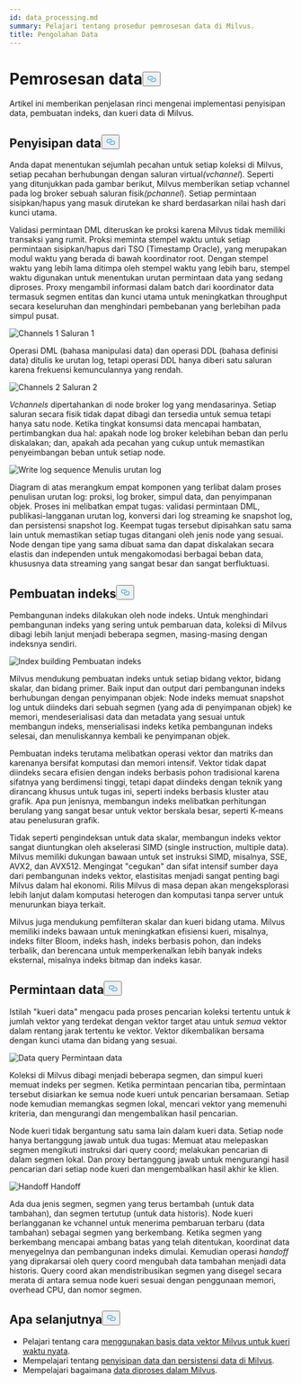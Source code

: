 ```yaml
---
id: data_processing.md
summary: Pelajari tentang prosedur pemrosesan data di Milvus.
title: Pengolahan Data
---
```

<h1 id="Data-processing" class="common-anchor-header">Pemrosesan data<button data-href="#Data-processing" class="anchor-icon" translate="no">
      <svg translate="no"
        aria-hidden="true"
        focusable="false"
        height="20"
        version="1.1"
        viewBox="0 0 16 16"
        width="16"
      >
        <path
          fill="#0092E4"
          fill-rule="evenodd"
          d="M4 9h1v1H4c-1.5 0-3-1.69-3-3.5S2.55 3 4 3h4c1.45 0 3 1.69 3 3.5 0 1.41-.91 2.72-2 3.25V8.59c.58-.45 1-1.27 1-2.09C10 5.22 8.98 4 8 4H4c-.98 0-2 1.22-2 2.5S3 9 4 9zm9-3h-1v1h1c1 0 2 1.22 2 2.5S13.98 12 13 12H9c-.98 0-2-1.22-2-2.5 0-.83.42-1.64 1-2.09V6.25c-1.09.53-2 1.84-2 3.25C6 11.31 7.55 13 9 13h4c1.45 0 3-1.69 3-3.5S14.5 6 13 6z"
        ></path>
      </svg>
    </button></h1><p>Artikel ini memberikan penjelasan rinci mengenai implementasi penyisipan data, pembuatan indeks, dan kueri data di Milvus.</p>
<h2 id="Data-insertion" class="common-anchor-header">Penyisipan data<button data-href="#Data-insertion" class="anchor-icon" translate="no">
      <svg translate="no"
        aria-hidden="true"
        focusable="false"
        height="20"
        version="1.1"
        viewBox="0 0 16 16"
        width="16"
      >
        <path
          fill="#0092E4"
          fill-rule="evenodd"
          d="M4 9h1v1H4c-1.5 0-3-1.69-3-3.5S2.55 3 4 3h4c1.45 0 3 1.69 3 3.5 0 1.41-.91 2.72-2 3.25V8.59c.58-.45 1-1.27 1-2.09C10 5.22 8.98 4 8 4H4c-.98 0-2 1.22-2 2.5S3 9 4 9zm9-3h-1v1h1c1 0 2 1.22 2 2.5S13.98 12 13 12H9c-.98 0-2-1.22-2-2.5 0-.83.42-1.64 1-2.09V6.25c-1.09.53-2 1.84-2 3.25C6 11.31 7.55 13 9 13h4c1.45 0 3-1.69 3-3.5S14.5 6 13 6z"
        ></path>
      </svg>
    </button></h2><p>Anda dapat menentukan sejumlah pecahan untuk setiap koleksi di Milvus, setiap pecahan berhubungan dengan saluran virtual<em>(vchannel</em>)<em>.</em> Seperti yang ditunjukkan pada gambar berikut, Milvus memberikan setiap vchannel pada log broker sebuah saluran fisik<em>(pchannel</em>). Setiap permintaan sisipkan/hapus yang masuk dirutekan ke shard berdasarkan nilai hash dari kunci utama.</p>
<p>Validasi permintaan DML diteruskan ke proksi karena Milvus tidak memiliki transaksi yang rumit. Proksi meminta stempel waktu untuk setiap permintaan sisipkan/hapus dari TSO (Timestamp Oracle), yang merupakan modul waktu yang berada di bawah koordinator root. Dengan stempel waktu yang lebih lama ditimpa oleh stempel waktu yang lebih baru, stempel waktu digunakan untuk menentukan urutan permintaan data yang sedang diproses. Proxy mengambil informasi dalam batch dari koordinator data termasuk segmen entitas dan kunci utama untuk meningkatkan throughput secara keseluruhan dan menghindari pembebanan yang berlebihan pada simpul pusat.</p>
<p>
  
   <span class="img-wrapper"> <img translate="no" src="/docs/v2.4.x/assets/channels_1.jpg" alt="Channels 1" class="doc-image" id="channels-1" />
   </span> <span class="img-wrapper"> <span>Saluran 1</span> </span></p>
<p>Operasi DML (bahasa manipulasi data) dan operasi DDL (bahasa definisi data) ditulis ke urutan log, tetapi operasi DDL hanya diberi satu saluran karena frekuensi kemunculannya yang rendah.</p>
<p>
  
   <span class="img-wrapper"> <img translate="no" src="/docs/v2.4.x/assets/channels_2.jpg" alt="Channels 2" class="doc-image" id="channels-2" />
   </span> <span class="img-wrapper"> <span>Saluran 2</span> </span></p>
<p><em>Vchannels</em> dipertahankan di node broker log yang mendasarinya. Setiap saluran secara fisik tidak dapat dibagi dan tersedia untuk semua tetapi hanya satu node. Ketika tingkat konsumsi data mencapai hambatan, pertimbangkan dua hal: apakah node log broker kelebihan beban dan perlu diskalakan; dan, apakah ada pecahan yang cukup untuk memastikan penyeimbangan beban untuk setiap node.</p>
<p>
  
   <span class="img-wrapper"> <img translate="no" src="/docs/v2.4.x/assets/write_log_sequence.jpg" alt="Write log sequence" class="doc-image" id="write-log-sequence" />
   </span> <span class="img-wrapper"> <span>Menulis urutan log</span> </span></p>
<p>Diagram di atas merangkum empat komponen yang terlibat dalam proses penulisan urutan log: proksi, log broker, simpul data, dan penyimpanan objek. Proses ini melibatkan empat tugas: validasi permintaan DML, publikasi-langganan urutan log, konversi dari log streaming ke snapshot log, dan persistensi snapshot log. Keempat tugas tersebut dipisahkan satu sama lain untuk memastikan setiap tugas ditangani oleh jenis node yang sesuai. Node dengan tipe yang sama dibuat sama dan dapat diskalakan secara elastis dan independen untuk mengakomodasi berbagai beban data, khususnya data streaming yang sangat besar dan sangat berfluktuasi.</p>
<h2 id="Index-building" class="common-anchor-header">Pembuatan indeks<button data-href="#Index-building" class="anchor-icon" translate="no">
      <svg translate="no"
        aria-hidden="true"
        focusable="false"
        height="20"
        version="1.1"
        viewBox="0 0 16 16"
        width="16"
      >
        <path
          fill="#0092E4"
          fill-rule="evenodd"
          d="M4 9h1v1H4c-1.5 0-3-1.69-3-3.5S2.55 3 4 3h4c1.45 0 3 1.69 3 3.5 0 1.41-.91 2.72-2 3.25V8.59c.58-.45 1-1.27 1-2.09C10 5.22 8.98 4 8 4H4c-.98 0-2 1.22-2 2.5S3 9 4 9zm9-3h-1v1h1c1 0 2 1.22 2 2.5S13.98 12 13 12H9c-.98 0-2-1.22-2-2.5 0-.83.42-1.64 1-2.09V6.25c-1.09.53-2 1.84-2 3.25C6 11.31 7.55 13 9 13h4c1.45 0 3-1.69 3-3.5S14.5 6 13 6z"
        ></path>
      </svg>
    </button></h2><p>Pembangunan indeks dilakukan oleh node indeks. Untuk menghindari pembangunan indeks yang sering untuk pembaruan data, koleksi di Milvus dibagi lebih lanjut menjadi beberapa segmen, masing-masing dengan indeksnya sendiri.</p>
<p>
  
   <span class="img-wrapper"> <img translate="no" src="/docs/v2.4.x/assets/index_building.jpg" alt="Index building" class="doc-image" id="index-building" />
   </span> <span class="img-wrapper"> <span>Pembuatan indeks</span> </span></p>
<p>Milvus mendukung pembuatan indeks untuk setiap bidang vektor, bidang skalar, dan bidang primer. Baik input dan output dari pembangunan indeks berhubungan dengan penyimpanan objek: Node indeks memuat snapshot log untuk diindeks dari sebuah segmen (yang ada di penyimpanan objek) ke memori, mendeserialisasi data dan metadata yang sesuai untuk membangun indeks, menserialisasi indeks ketika pembangunan indeks selesai, dan menuliskannya kembali ke penyimpanan objek.</p>
<p>Pembuatan indeks terutama melibatkan operasi vektor dan matriks dan karenanya bersifat komputasi dan memori intensif. Vektor tidak dapat diindeks secara efisien dengan indeks berbasis pohon tradisional karena sifatnya yang berdimensi tinggi, tetapi dapat diindeks dengan teknik yang dirancang khusus untuk tugas ini, seperti indeks berbasis kluster atau grafik. Apa pun jenisnya, membangun indeks melibatkan perhitungan berulang yang sangat besar untuk vektor berskala besar, seperti K-means atau penelusuran grafik.</p>
<p>Tidak seperti pengindeksan untuk data skalar, membangun indeks vektor sangat diuntungkan oleh akselerasi SIMD (single instruction, multiple data). Milvus memiliki dukungan bawaan untuk set instruksi SIMD, misalnya, SSE, AVX2, dan AVX512. Mengingat "cegukan" dan sifat intensif sumber daya dari pembangunan indeks vektor, elastisitas menjadi sangat penting bagi Milvus dalam hal ekonomi. Rilis Milvus di masa depan akan mengeksplorasi lebih lanjut dalam komputasi heterogen dan komputasi tanpa server untuk menurunkan biaya terkait.</p>
<p>Milvus juga mendukung pemfilteran skalar dan kueri bidang utama. Milvus memiliki indeks bawaan untuk meningkatkan efisiensi kueri, misalnya, indeks filter Bloom, indeks hash, indeks berbasis pohon, dan indeks terbalik, dan berencana untuk memperkenalkan lebih banyak indeks eksternal, misalnya indeks bitmap dan indeks kasar.</p>
<h2 id="Data-query" class="common-anchor-header">Permintaan data<button data-href="#Data-query" class="anchor-icon" translate="no">
      <svg translate="no"
        aria-hidden="true"
        focusable="false"
        height="20"
        version="1.1"
        viewBox="0 0 16 16"
        width="16"
      >
        <path
          fill="#0092E4"
          fill-rule="evenodd"
          d="M4 9h1v1H4c-1.5 0-3-1.69-3-3.5S2.55 3 4 3h4c1.45 0 3 1.69 3 3.5 0 1.41-.91 2.72-2 3.25V8.59c.58-.45 1-1.27 1-2.09C10 5.22 8.98 4 8 4H4c-.98 0-2 1.22-2 2.5S3 9 4 9zm9-3h-1v1h1c1 0 2 1.22 2 2.5S13.98 12 13 12H9c-.98 0-2-1.22-2-2.5 0-.83.42-1.64 1-2.09V6.25c-1.09.53-2 1.84-2 3.25C6 11.31 7.55 13 9 13h4c1.45 0 3-1.69 3-3.5S14.5 6 13 6z"
        ></path>
      </svg>
    </button></h2><p>Istilah "kueri data" mengacu pada proses pencarian koleksi tertentu untuk <em>k</em> jumlah vektor yang terdekat dengan vektor target atau untuk <em>semua</em> vektor dalam rentang jarak tertentu ke vektor. Vektor dikembalikan bersama dengan kunci utama dan bidang yang sesuai.</p>
<p>
  
   <span class="img-wrapper"> <img translate="no" src="/docs/v2.4.x/assets/data_query.jpg" alt="Data query" class="doc-image" id="data-query" />
   </span> <span class="img-wrapper"> <span>Permintaan data</span> </span></p>
<p>Koleksi di Milvus dibagi menjadi beberapa segmen, dan simpul kueri memuat indeks per segmen. Ketika permintaan pencarian tiba, permintaan tersebut disiarkan ke semua node kueri untuk pencarian bersamaan. Setiap node kemudian memangkas segmen lokal, mencari vektor yang memenuhi kriteria, dan mengurangi dan mengembalikan hasil pencarian.</p>
<p>Node kueri tidak bergantung satu sama lain dalam kueri data. Setiap node hanya bertanggung jawab untuk dua tugas: Memuat atau melepaskan segmen mengikuti instruksi dari query coord; melakukan pencarian di dalam segmen lokal. Dan proxy bertanggung jawab untuk mengurangi hasil pencarian dari setiap node kueri dan mengembalikan hasil akhir ke klien.</p>
<p>
  
   <span class="img-wrapper"> <img translate="no" src="/docs/v2.4.x/assets/handoff.jpg" alt="Handoff" class="doc-image" id="handoff" />
   </span> <span class="img-wrapper"> <span>Handoff</span> </span></p>
<p>Ada dua jenis segmen, segmen yang terus bertambah (untuk data tambahan), dan segmen tertutup (untuk data historis). Node kueri berlangganan ke vchannel untuk menerima pembaruan terbaru (data tambahan) sebagai segmen yang berkembang. Ketika segmen yang berkembang mencapai ambang batas yang telah ditentukan, koordinat data menyegelnya dan pembangunan indeks dimulai. Kemudian operasi <em>handoff</em> yang diprakarsai oleh query coord mengubah data tambahan menjadi data historis. Query coord akan mendistribusikan segmen yang disegel secara merata di antara semua node kueri sesuai dengan penggunaan memori, overhead CPU, dan nomor segmen.</p>
<h2 id="Whats-next" class="common-anchor-header">Apa selanjutnya<button data-href="#Whats-next" class="anchor-icon" translate="no">
      <svg translate="no"
        aria-hidden="true"
        focusable="false"
        height="20"
        version="1.1"
        viewBox="0 0 16 16"
        width="16"
      >
        <path
          fill="#0092E4"
          fill-rule="evenodd"
          d="M4 9h1v1H4c-1.5 0-3-1.69-3-3.5S2.55 3 4 3h4c1.45 0 3 1.69 3 3.5 0 1.41-.91 2.72-2 3.25V8.59c.58-.45 1-1.27 1-2.09C10 5.22 8.98 4 8 4H4c-.98 0-2 1.22-2 2.5S3 9 4 9zm9-3h-1v1h1c1 0 2 1.22 2 2.5S13.98 12 13 12H9c-.98 0-2-1.22-2-2.5 0-.83.42-1.64 1-2.09V6.25c-1.09.53-2 1.84-2 3.25C6 11.31 7.55 13 9 13h4c1.45 0 3-1.69 3-3.5S14.5 6 13 6z"
        ></path>
      </svg>
    </button></h2><ul>
<li>Pelajari tentang cara <a href="https://milvus.io/blog/deep-dive-5-real-time-query.md">menggunakan basis data vektor Milvus untuk kueri waktu nyata</a>.</li>
<li>Mempelajari tentang <a href="https://milvus.io/blog/deep-dive-4-data-insertion-and-data-persistence.md">penyisipan data dan persistensi data di Milvus</a>.</li>
<li>Mempelajari bagaimana <a href="https://milvus.io/blog/deep-dive-3-data-processing.md">data diproses dalam Milvus</a>.</li>
</ul>
